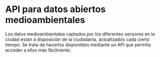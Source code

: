 # API para datos abiertos medioambientales

Los datos medioambientales captados por los diferentes sensores en la
ciudad están a disposición de la ciudadanía, actualizados cada cierto
tiempo. Se trata de hacerlos disponibles mediante un API que permita
acceder a ellos más fácilmente.

